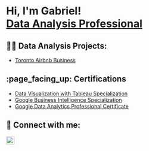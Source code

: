 <h1>Hi, I'm Gabriel! <br/><a href="https://www.linkedin.com/in/gabrielgroppo/">Data Analysis Professional</a>
<h2>👨‍💻 Data Analysis Projects:</h2>

- [Toronto Airbnb Business](https://github.com/gabrielgroppo2/TorontoAirbnbBusiness)


<h2>:page_facing_up: Certifications</h2>

- [Data Visualization with Tableau Specialization](https://coursera.org/share/fbcd1fcbc897a03e4c7361cb425ff987)
- [Google Business Intelligence Specialization](https://coursera.org/share/b220d469234d514434bb2af9c1783e3d)
- [Google Data Analytics Professional Certificate](https://www.credly.com/badges/b7d9fc14-4403-46f0-9427-202fb73198dc/linked_in_profile)

<h2> 🤳 Connect with me:</h2>

[<img align="left" alt="JoshMadakor | LinkedIn" width="22px" src="https://cdn.jsdelivr.net/npm/simple-icons@v3/icons/linkedin.svg" />][linkedin]

[linkedin]: https://www.linkedin.com/in/gabrielgroppo/
